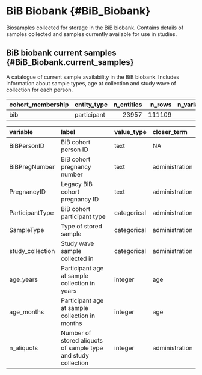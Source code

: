 # BiB Biobank {#BiB_Biobank}


Biosamples collected for storage in the BiB biobank. Contains details of samples collected and samples currently available for use in studies.



## BiB biobank current samples {#BiB_Biobank.current_samples}


A catalogue of current sample availability in the BiB biobank. Includes information about sample types, age at collection and study wave of collection for each person.



|cohort_membership |entity_type | n_entities| n_rows| n_variables|
|:-----------------|:-----------|----------:|------:|-----------:|
|bib               |participant |      23957| 111109|           8|



|variable         |label                                                         |value_type  |closer_term    |
|:----------------|:-------------------------------------------------------------|:-----------|:--------------|
|BiBPersonID      |BiB cohort person ID                                          |text        |NA             |
|BiBPregNumber    |BiB cohort pregnancy number                                   |text        |administration |
|PregnancyID      |Legacy BiB cohort pregnancy ID                                |text        |administration |
|ParticipantType  |BiB cohort participant type                                   |categorical |administration |
|SampleType       |Type of stored sample                                         |categorical |administration |
|study_collection |Study wave sample collected in                                |categorical |administration |
|age_years        |Participant age at sample collection in years                 |integer     |age            |
|age_months       |Participant age at sample collection in months                |integer     |age            |
|n_aliquots       |Number of stored aliquots of sample type and study collection |integer     |administration |
